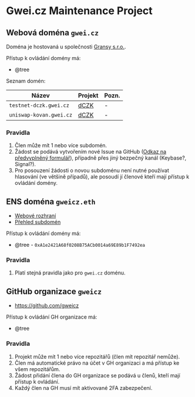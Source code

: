 # Gwei.cz Maintenance Project

## Webová doména `gwei.cz` 

Doména je hostovaná u společnosti [Gransy s.r.o.](https://gransy.com/).

Přístup k ovládání domény má:
* @tree

Seznam domén:

| Název                    | Projekt                                   | Pozn.
| ---                      | ---                                       | ---
| `testnet-dczk.gwei.cz`   | [dCZK](https://github.com/gweicz/dczk)    | -
| `uniswap-kovan.gwei.cz`  | [dCZK](https://github.com/gweicz/dczk)    | -

### Pravidla
1. Člen může mít 1 nebo více subdomén.
1. Žádost se podává vytvořením nové Issue na GitHub ([Odkaz na předvyplněný formulář](https://github.com/gweicz/core/issues/new?title=%C5%BD%C3%A1dost%20o%20novou%20subdom%C3%A9nu%20XXX&body=)), případně přes jiný bezpečný kanál (Keybase?, Signal?).
1. Pro posouzení žádosti o novou subdoménu není nutné používat hlasování (ve většině případů), ale posoudí jí členové kteří mají přístup k ovládání domény.

## ENS doména `gweicz.eth` 

* [Webové rozhraní](https://app.ens.domains/name/gweicz.eth)
* [Přehled subdomén](https://app.ens.domains/name/gweicz.eth/subdomains)

Přístup k ovládání domény má:
* @tree - `0xA1e2421A68f0208B75ACb0014a69E89b1F7492ea`

### Pravidla
1. Platí stejná pravidla jako pro `gwei.cz` doménu.


## GitHub organizace `gweicz`

* https://github.com/gweicz

Přístup k ovládání GH organizace má:
* @tree

### Pravidla
1. Projekt může mít 1 nebo více repozitářů (člen mít repozitář nemůže).
1. Člen má automatické právo na účet v GH organizaci a má přístup ke všem repozitářům.
1. Žádost přidání člena do GH organizace se podává u členů, kteří mají přístup k ovládání.
1. Každý člen na GH musí mít aktivované 2FA zabezpečení.

